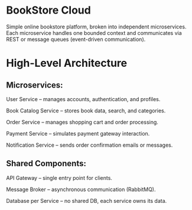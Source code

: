 # BookStore Cloud

Simple online bookstore platform, broken into independent microservices. Each microservice handles one bounded context and communicates via REST or message queues (event-driven communication).


# High-Level Architecture

## Microservices:

User Service – manages accounts, authentication, and profiles.

Book Catalog Service – stores book data, search, and categories.

Order Service – manages shopping cart and order processing.

Payment Service – simulates payment gateway interaction.

Notification Service – sends order confirmation emails or messages.

## Shared Components:

API Gateway – single entry point for clients.

Message Broker – asynchronous communication (RabbitMQ).

Database per Service – no shared DB, each service owns its data.
